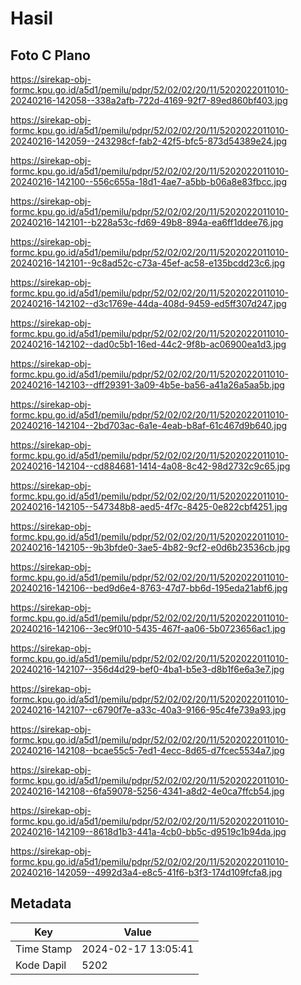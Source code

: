 # Hasil

## Foto C Plano

https://sirekap-obj-formc.kpu.go.id/a5d1/pemilu/pdpr/52/02/02/20/11/5202022011010-20240216-142058--338a2afb-722d-4169-92f7-89ed860bf403.jpg

https://sirekap-obj-formc.kpu.go.id/a5d1/pemilu/pdpr/52/02/02/20/11/5202022011010-20240216-142059--243298cf-fab2-42f5-bfc5-873d54389e24.jpg

https://sirekap-obj-formc.kpu.go.id/a5d1/pemilu/pdpr/52/02/02/20/11/5202022011010-20240216-142100--556c655a-18d1-4ae7-a5bb-b06a8e83fbcc.jpg

https://sirekap-obj-formc.kpu.go.id/a5d1/pemilu/pdpr/52/02/02/20/11/5202022011010-20240216-142101--b228a53c-fd69-49b8-894a-ea6ff1ddee76.jpg

https://sirekap-obj-formc.kpu.go.id/a5d1/pemilu/pdpr/52/02/02/20/11/5202022011010-20240216-142101--9c8ad52c-c73a-45ef-ac58-e135bcdd23c6.jpg

https://sirekap-obj-formc.kpu.go.id/a5d1/pemilu/pdpr/52/02/02/20/11/5202022011010-20240216-142102--d3c1769e-44da-408d-9459-ed5ff307d247.jpg

https://sirekap-obj-formc.kpu.go.id/a5d1/pemilu/pdpr/52/02/02/20/11/5202022011010-20240216-142102--dad0c5b1-16ed-44c2-9f8b-ac06900ea1d3.jpg

https://sirekap-obj-formc.kpu.go.id/a5d1/pemilu/pdpr/52/02/02/20/11/5202022011010-20240216-142103--dff29391-3a09-4b5e-ba56-a41a26a5aa5b.jpg

https://sirekap-obj-formc.kpu.go.id/a5d1/pemilu/pdpr/52/02/02/20/11/5202022011010-20240216-142104--2bd703ac-6a1e-4eab-b8af-61c467d9b640.jpg

https://sirekap-obj-formc.kpu.go.id/a5d1/pemilu/pdpr/52/02/02/20/11/5202022011010-20240216-142104--cd884681-1414-4a08-8c42-98d2732c9c65.jpg

https://sirekap-obj-formc.kpu.go.id/a5d1/pemilu/pdpr/52/02/02/20/11/5202022011010-20240216-142105--547348b8-aed5-4f7c-8425-0e822cbf4251.jpg

https://sirekap-obj-formc.kpu.go.id/a5d1/pemilu/pdpr/52/02/02/20/11/5202022011010-20240216-142105--9b3bfde0-3ae5-4b82-9cf2-e0d6b23536cb.jpg

https://sirekap-obj-formc.kpu.go.id/a5d1/pemilu/pdpr/52/02/02/20/11/5202022011010-20240216-142106--bed9d6e4-8763-47d7-bb6d-195eda21abf6.jpg

https://sirekap-obj-formc.kpu.go.id/a5d1/pemilu/pdpr/52/02/02/20/11/5202022011010-20240216-142106--3ec9f010-5435-467f-aa06-5b0723656ac1.jpg

https://sirekap-obj-formc.kpu.go.id/a5d1/pemilu/pdpr/52/02/02/20/11/5202022011010-20240216-142107--356d4d29-bef0-4ba1-b5e3-d8b1f6e6a3e7.jpg

https://sirekap-obj-formc.kpu.go.id/a5d1/pemilu/pdpr/52/02/02/20/11/5202022011010-20240216-142107--c6790f7e-a33c-40a3-9166-95c4fe739a93.jpg

https://sirekap-obj-formc.kpu.go.id/a5d1/pemilu/pdpr/52/02/02/20/11/5202022011010-20240216-142108--bcae55c5-7ed1-4ecc-8d65-d7fcec5534a7.jpg

https://sirekap-obj-formc.kpu.go.id/a5d1/pemilu/pdpr/52/02/02/20/11/5202022011010-20240216-142108--6fa59078-5256-4341-a8d2-4e0ca7ffcb54.jpg

https://sirekap-obj-formc.kpu.go.id/a5d1/pemilu/pdpr/52/02/02/20/11/5202022011010-20240216-142109--8618d1b3-441a-4cb0-bb5c-d9519c1b94da.jpg

https://sirekap-obj-formc.kpu.go.id/a5d1/pemilu/pdpr/52/02/02/20/11/5202022011010-20240216-142059--4992d3a4-e8c5-41f6-b3f3-174d109fcfa8.jpg


## Metadata

| Key        | Value               |
| ---------- | ------------------- |
| Time Stamp | 2024-02-17 13:05:41 |
| Kode Dapil | 5202                |



